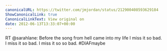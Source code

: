 ```yaml
---
canonicalURL: https://twitter.com/jmjordan/status/212900408593629184
ShowCanonicalLink: true
CanonicalLinkText: View original on
date: 2012-06-13T13:33:07+00:00
---
```

RT @sarahlane: Before the song from hell came into my life I miss it so bad. I miss it so bad. I miss it so so bad. #DIAFmaybe